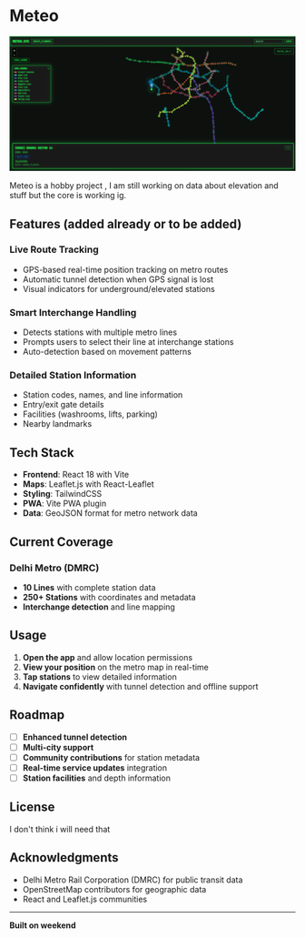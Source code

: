 # Meteo

![Meteo](./pictures//meteo.png)

Meteo is a hobby project , I am still working on data about elevation and stuff but the core is working ig.


## Features (added already or to be added)

### **Live Route Tracking**
- GPS-based real-time position tracking on metro routes
- Automatic tunnel detection when GPS signal is lost
- Visual indicators for underground/elevated stations

### **Smart Interchange Handling**
- Detects stations with multiple metro lines
- Prompts users to select their line at interchange stations
- Auto-detection based on movement patterns

### **Detailed Station Information**
- Station codes, names, and line information
- Entry/exit gate details
- Facilities (washrooms, lifts, parking)
- Nearby landmarks

## Tech Stack

- **Frontend**: React 18 with Vite
- **Maps**: Leaflet.js with React-Leaflet
- **Styling**: TailwindCSS
- **PWA**: Vite PWA plugin
- **Data**: GeoJSON format for metro network data

## Current Coverage

### Delhi Metro (DMRC)
- **10 Lines** with complete station data
- **250+ Stations** with coordinates and metadata
- **Interchange detection** and line mapping

## Usage

1. **Open the app** and allow location permissions
2. **View your position** on the metro map in real-time
3. **Tap stations** to view detailed information
4. **Navigate confidently** with tunnel detection and offline support


## Roadmap

- [ ] **Enhanced tunnel detection**
- [ ] **Multi-city support** 
- [ ] **Community contributions** for station metadata
- [ ] **Real-time service updates** integration
- [ ] **Station facilities** and depth information

## License

I don't think i will need that

## Acknowledgments

- Delhi Metro Rail Corporation (DMRC) for public transit data
- OpenStreetMap contributors for geographic data
- React and Leaflet.js communities

---

**Built on weekend**
